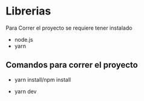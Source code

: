 # Librerias

Para Correr el proyecto se requiere tener instalado

* node.js
* yarn

## Comandos para correr el proyecto

* yarn install/npm install

* yarn dev
